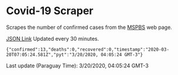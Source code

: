# Covid-19 Scraper

Scrapes the number of confirmed cases from the [MSPBS](https://www.mspbs.gov.py/covid-19.php) web page.

[JSON Link](https://jmayalag.github.io/covid19-scrape/cases.json)
Updated every 30 minutes.
```
{"confirmed":13,"deaths":0,"recovered":0,"timestamp":"2020-03-20T07:05:24.581Z","pyt":"3/20/2020, 04:05:24 GMT-3"}
```
Last update (Paraguay Time): 3/20/2020, 04:05:24 GMT-3